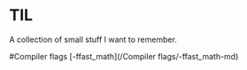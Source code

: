 # TIL
A collection of small stuff I want to remember.

#Compiler flags
[-ffast_math](/Compiler flags/-ffast_math-md)
